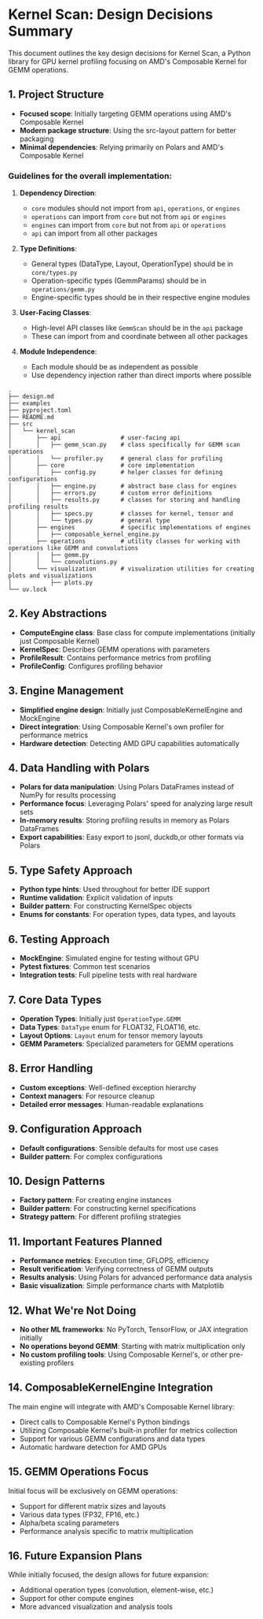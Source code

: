 # Kernel Scan: Design Decisions Summary

This document outlines the key design decisions for Kernel Scan, a Python library for GPU kernel profiling focusing on AMD's Composable Kernel for GEMM operations.

## 1. Project Structure

- **Focused scope**: Initially targeting GEMM operations using AMD's Composable Kernel
- **Modern package structure**: Using the src-layout pattern for better packaging
- **Minimal dependencies**: Relying primarily on Polars and AMD's Composable Kernel

### Guidelines for the overall implementation:

1. **Dependency Direction**:
   - `core` modules should not import from `api`, `operations`, or `engines`
   - `operations` can import from `core` but not from `api` or `engines`
   - `engines` can import from `core` but not from `api` or `operations`
   - `api` can import from all other packages

2. **Type Definitions**:
   - General types (DataType, Layout, OperationType) should be in `core/types.py`
   - Operation-specific types (GemmParams) should be in `operations/gemm.py`
   - Engine-specific types should be in their respective engine modules

3. **User-Facing Classes**:
   - High-level API classes like `GemmScan` should be in the `api` package
   - These can import from and coordinate between all other packages

4. **Module Independence**:
   - Each module should be as independent as possible
   - Use dependency injection rather than direct imports where possible

```
.
├── design.md
├── examples
├── pyproject.toml
├── README.md
├── src
│   └── kernel_scan
│       ├── api                 # user-facing api
│       │   ├── gemm_scan.py    # class specifically for GEMM scan operations
│       │   └── profiler.py     # general class for profiling
│       ├── core                # core implementation
│       │   ├── config.py       # helper classes for defining configurations
│       │   ├── engine.py       # abstract base class for engines
│       │   ├── errors.py       # custom error definitions
│       │   ├── results.py      # classes for storing and handling profiling results
│       │   ├── specs.py        # classes for kernel, tensor and
│       │   └── types.py        # general type
│       ├── engines             # specific implementations of engines
│       │   ├── composable_kernel_engine.py
│       ├── operations          # utility classes for working with operations like GEMM and convolutions
│       │   ├── gemm.py
│       │   └── convolutions.py
│       └── visualization       # visualization utilities for creating plots and visualizations
│           ├── plots.py
└── uv.lock
```

## 2. Key Abstractions

- **ComputeEngine class**: Base class for compute implementations (initially just Composable Kernel)
- **KernelSpec**: Describes GEMM operations with parameters
- **ProfileResult**: Contains performance metrics from profiling
- **ProfileConfig**: Configures profiling behavior

## 3. Engine Management

- **Simplified engine design**: Initially just ComposableKernelEngine and MockEngine
- **Direct integration**: Using Composable Kernel's own profiler for performance metrics
- **Hardware detection**: Detecting AMD GPU capabilities automatically

## 4. Data Handling with Polars

- **Polars for data manipulation**: Using Polars DataFrames instead of NumPy for results processing
- **Performance focus**: Leveraging Polars' speed for analyzing large result sets
- **In-memory results**: Storing profiling results in memory as Polars DataFrames
- **Export capabilities**: Easy export to jsonl, duckdb,or other formats via Polars

## 5. Type Safety Approach

- **Python type hints**: Used throughout for better IDE support
- **Runtime validation**: Explicit validation of inputs
- **Builder pattern**: For constructing KernelSpec objects
- **Enums for constants**: For operation types, data types, and layouts

## 6. Testing Approach

- **MockEngine**: Simulated engine for testing without GPU
- **Pytest fixtures**: Common test scenarios
- **Integration tests**: Full pipeline tests with real hardware

## 7. Core Data Types

- **Operation Types**: Initially just `OperationType.GEMM`
- **Data Types**: `DataType` enum for FLOAT32, FLOAT16, etc.
- **Layout Options**: `Layout` enum for tensor memory layouts
- **GEMM Parameters**: Specialized parameters for GEMM operations

## 8. Error Handling

- **Custom exceptions**: Well-defined exception hierarchy
- **Context managers**: For resource cleanup
- **Detailed error messages**: Human-readable explanations

## 9. Configuration Approach

- **Default configurations**: Sensible defaults for most use cases
- **Builder pattern**: For complex configurations

## 10. Design Patterns

- **Factory pattern**: For creating engine instances
- **Builder pattern**: For constructing kernel specifications
- **Strategy pattern**: For different profiling strategies

## 11. Important Features Planned

- **Performance metrics**: Execution time, GFLOPS, efficiency
- **Result verification**: Verifying correctness of GEMM outputs
- **Results analysis**: Using Polars for advanced performance data analysis
- **Basic visualization**: Simple performance charts with Matplotlib

## 12. What We're Not Doing

- **No other ML frameworks**: No PyTorch, TensorFlow, or JAX integration initially
- **No operations beyond GEMM**: Starting with matrix multiplication only
- **No custom profiling tools**: Using Composable Kernel's, or other pre-existing profilers

## 14. ComposableKernelEngine Integration

The main engine will integrate with AMD's Composable Kernel library:

- Direct calls to Composable Kernel's Python bindings
- Utilizing Composable Kernel's built-in profiler for metrics collection
- Support for various GEMM configurations and data types
- Automatic hardware detection for AMD GPUs

## 15. GEMM Operations Focus

Initial focus will be exclusively on GEMM operations:

- Support for different matrix sizes and layouts
- Various data types (FP32, FP16, etc.)
- Alpha/beta scaling parameters
- Performance analysis specific to matrix multiplication

## 16. Future Expansion Plans

While initially focused, the design allows for future expansion:

- Additional operation types (convolution, element-wise, etc.)
- Support for other compute engines
- More advanced visualization and analysis tools
